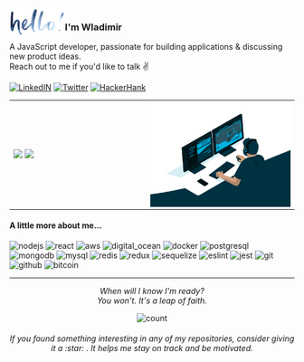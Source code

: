 <img alt="hello" height="55px" align="left" src=".github/assets/hello.png"/>

### I'm Wladimir
A JavaScript developer, passionate for building applications & discussing new product ideas. 
</br> Reach out to me if you'd like to talk :v:

[![LinkedIN](https://img.shields.io/badge/LinkedIn-0077B5?style=for-the-badge&logo=linkedin&color=%23003140&logoColor=white)](https://www.linkedin.com/in/wladimir-filho)
[![Twitter](https://img.shields.io/badge/twitter-%231DA1F2.svg?&style=for-the-badge&logo=twitter&&color=%23003140&logoColor=white)](https://twitter.com/wladimirgrf)
[![HackerHank](https://img.shields.io/badge/-Hackerrank-2EC866?style=for-the-badge&logo=HackerRank&&color=%23003140&logoColor=white)](https://www.hackerrank.com/wladimirgrf)

<table>
<tr>
  <td width="48%">
    <img src="https://github-readme-stats.vercel.app/api/top-langs/?username=wladimirgrf&layout=compact&hide_border=true" />
    <img src="https://github-readme-stats.vercel.app/api?username=wladimirgrf&show_icons=true&hide_border=true&hide=contribs" />
  </td>
  <td width="52%"><img alt="gif" align="right" src=".github/assets/coding.gif"/></td>
</tr>
<table>
  
#### A little more about me...
<p>
  <img height="45" src="https://cdn.worldvectorlogo.com/logos/nodejs-icon.svg" alt="nodejs"/>
  <img height="45" src="https://cdn.worldvectorlogo.com/logos/react.svg" alt="react"/>
  <img height="45" src="https://cdn.worldvectorlogo.com/logos/aws-logo.svg" alt="aws"/>
  <img height="45" src="https://cdn.worldvectorlogo.com/logos/digitalocean-icon-1.svg" alt="digital_ocean"/>
  <img height="45" src="https://cdn.worldvectorlogo.com/logos/docker.svg" alt="docker"/>
  <img height="45" src="https://cdn.worldvectorlogo.com/logos/postgresql.svg" alt="postgresql"/>
  <img height="45" src="https://cdn.worldvectorlogo.com/logos/mongodb-icon-1.svg" alt="mongodb"/>
  <img height="45" src="https://cdn.worldvectorlogo.com/logos/mysql-6.svg" alt="mysql"/>
  <img height="45" src="https://cdn.worldvectorlogo.com/logos/redis.svg" alt="redis"/>
  <img height="45" src="https://cdn.worldvectorlogo.com/logos/redux.svg" alt="redux"/>
  <img height="45" src="https://cdn.worldvectorlogo.com/logos/sequelize.svg" alt="sequelize"/>
  <img height="45" src="https://cdn.worldvectorlogo.com/logos/eslint-1.svg" alt="eslint"/>
  <img height="45" src="https://cdn.worldvectorlogo.com/logos/jest-0.svg" alt="jest"/>
  <img height="45" src="https://cdn.worldvectorlogo.com/logos/git-icon.svg" alt="git"/>
  <img height="45" src="https://cdn.worldvectorlogo.com/logos/github-icon-1.svg" alt="github"/>
  <img height="45" src="https://cdn.worldvectorlogo.com/logos/bitcoin.svg" alt="bitcoin"/>
</p>

-----------------

<p align="center">
  <i>When will I know I'm ready?</i>
  </br><i>You won't. It's a leap of faith.</i>
<p>

<p align="center">
  <img src="https://count.getloli.com/get/@:wladimirgrf?theme=moebooru" alt="count"/>
</p>

<h6 align="center">If you found something interesting in any of my repositories, consider giving it a :star:&nbsp;. It helps me stay on track and be motivated.</h6>
